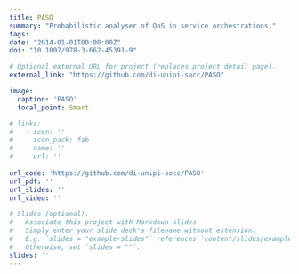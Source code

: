 ```yaml
---
title: PASO
summary: "Probabilistic analyser of QoS in service orchestrations."
tags:
date: "2014-01-01T00:00:00Z"
doi: "10.1007/978-3-662-45391-9"

# Optional external URL for project (replaces project detail page).
external_link: "https://github.com/di-unipi-socc/PASO"

image:
  caption: 'PASO'
  focal_point: Smart

# links:
#   - icon: ''
#     icon_pack: fab
#     name: ''
#     url: ''
  
url_code: 'https://github.com/di-unipi-socc/PASO'
url_pdf: ''
url_slides: ''
url_video: ''

# Slides (optional).
#   Associate this project with Markdown slides.
#   Simply enter your slide deck's filename without extension.
#   E.g. `slides = "example-slides"` references `content/slides/example-slides.md`.
#   Otherwise, set `slides = ""`.
slides: ''
---
```

<!-- Here you can insert a description -->
